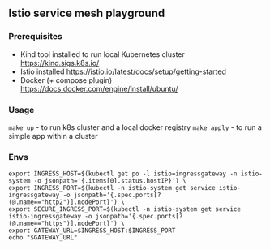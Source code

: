 ## Istio service mesh playground

### Prerequisites

- Kind tool installed to run local Kubernetes cluster https://kind.sigs.k8s.io/
- Istio installed https://istio.io/latest/docs/setup/getting-started
- Docker (+ compose plugin) https://docs.docker.com/engine/install/ubuntu/

### Usage

`make up` - to run k8s cluster and a local docker registry
`make apply` - to run a simple app within a cluster

### Envs

```
export INGRESS_HOST=$(kubectl get po -l istio=ingressgateway -n istio-system -o jsonpath='{.items[0].status.hostIP}') \
export INGRESS_PORT=$(kubectl -n istio-system get service istio-ingressgateway -o jsonpath='{.spec.ports[?(@.name=="http2")].nodePort}') \
export SECURE_INGRESS_PORT=$(kubectl -n istio-system get service istio-ingressgateway -o jsonpath='{.spec.ports[?(@.name=="https")].nodePort}') \
export GATEWAY_URL=$INGRESS_HOST:$INGRESS_PORT
echo "$GATEWAY_URL"
```
